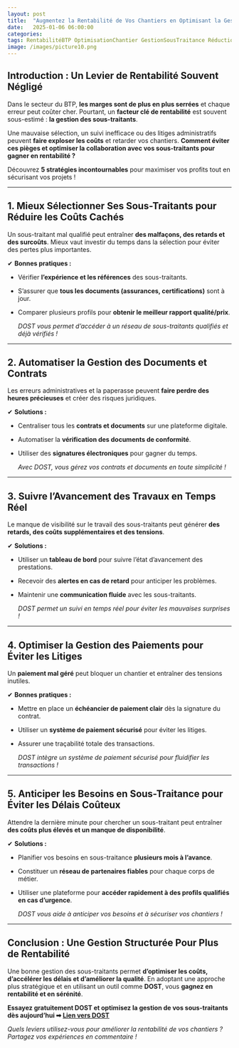 ```yaml
---
layout: post
title:  "Augmentez la Rentabilité de Vos Chantiers en Optimisant la Gestion des Sous-Traitants!"
date:   2025-01-06 06:00:00
categories: 
tags: RentabilitéBTP OptimisationChantier GestionSousTraitance RéductionCoûts
image: /images/picture10.png
---
```

##   Introduction : Un Levier de Rentabilité Souvent Négligé
Dans le secteur du BTP, **les marges sont de plus en plus serrées** et chaque erreur peut coûter cher. Pourtant, un **facteur clé de rentabilité** est souvent sous-estimé : **la gestion des sous-traitants**.

Une mauvaise sélection, un suivi inefficace ou des litiges administratifs peuvent **faire exploser les coûts** et retarder vos chantiers. **Comment éviter ces pièges et optimiser la collaboration avec vos sous-traitants pour gagner en rentabilité ?**

Découvrez **5 stratégies incontournables** pour maximiser vos profits tout en sécurisant vos projets !

---

##   1. Mieux Sélectionner Ses Sous-Traitants pour Réduire les Coûts Cachés

Un sous-traitant mal qualifié peut entraîner **des malfaçons, des retards et des surcoûts**. Mieux vaut investir du temps dans la sélection pour éviter des pertes plus importantes.

 ✔ **Bonnes pratiques :**
- Vérifier **l’expérience et les références** des sous-traitants.
- S’assurer que **tous les documents (assurances, certifications)** sont à jour.
- Comparer plusieurs profils pour **obtenir le meilleur rapport qualité/prix**.

  *DOST vous permet d’accéder à un réseau de sous-traitants qualifiés et déjà vérifiés !*

---

##   2. Automatiser la Gestion des Documents et Contrats

Les erreurs administratives et la paperasse peuvent **faire perdre des heures précieuses** et créer des risques juridiques.

 ✔ **Solutions :**
- Centraliser tous les **contrats et documents** sur une plateforme digitale.
- Automatiser la **vérification des documents de conformité**.
- Utiliser des **signatures électroniques** pour gagner du temps.

  *Avec DOST, vous gérez vos contrats et documents en toute simplicité !*

---

##  3. Suivre l’Avancement des Travaux en Temps Réel

Le manque de visibilité sur le travail des sous-traitants peut générer **des retards, des coûts supplémentaires et des tensions**.

 ✔ **Solutions :**
- Utiliser un **tableau de bord** pour suivre l’état d’avancement des prestations.
- Recevoir des **alertes en cas de retard** pour anticiper les problèmes.
- Maintenir une **communication fluide** avec les sous-traitants.

  *DOST permet un suivi en temps réel pour éviter les mauvaises surprises !*

---

##   4. Optimiser la Gestion des Paiements pour Éviter les Litiges

Un **paiement mal géré** peut bloquer un chantier et entraîner des tensions inutiles.

 ✔ **Bonnes pratiques :**
- Mettre en place un **échéancier de paiement clair** dès la signature du contrat.
- Utiliser un **système de paiement sécurisé** pour éviter les litiges.
- Assurer une traçabilité totale des transactions.

  *DOST intègre un système de paiement sécurisé pour fluidifier les transactions !*

---

##   5. Anticiper les Besoins en Sous-Traitance pour Éviter les Délais Coûteux

Attendre la dernière minute pour chercher un sous-traitant peut entraîner **des coûts plus élevés et un manque de disponibilité**.

 ✔ **Solutions :**
- Planifier vos besoins en sous-traitance **plusieurs mois à l’avance**.
- Constituer un **réseau de partenaires fiables** pour chaque corps de métier.
- Utiliser une plateforme pour **accéder rapidement à des profils qualifiés en cas d’urgence**.

  *DOST vous aide à anticiper vos besoins et à sécuriser vos chantiers !*

---

##   Conclusion : Une Gestion Structurée Pour Plus de Rentabilité

Une bonne gestion des sous-traitants permet **d’optimiser les coûts, d’accélérer les délais et d’améliorer la qualité**. En adoptant une approche plus stratégique et en utilisant un outil comme **DOST**, vous **gagnez en rentabilité et en sérénité**.

  **Essayez gratuitement DOST et optimisez la gestion de vos sous-traitants dès aujourd’hui ➡ [Lien vers DOST]**

  *Quels leviers utilisez-vous pour améliorer la rentabilité de vos chantiers ? Partagez vos expériences en commentaire !*


[Lien vers DOST]: https://www.dost.pro/
